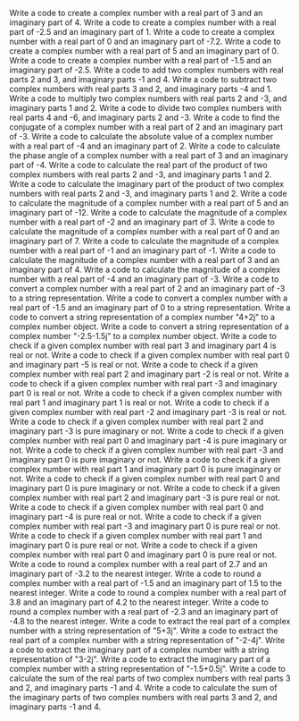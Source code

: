 Write a code to create a complex number with a real part of 3 and an imaginary part of 4.
Write a code to create a complex number with a real part of -2.5 and an imaginary part of 1.
Write a code to create a complex number with a real part of 0 and an imaginary part of -7.2.
Write a code to create a complex number with a real part of 5 and an imaginary part of 0.
Write a code to create a complex number with a real part of -1.5 and an imaginary part of -2.5.
Write a code to add two complex numbers with real parts 2 and 3, and imaginary parts -1 and 4.
Write a code to subtract two complex numbers with real parts 3 and 2, and imaginary parts -4 and 1.
Write a code to multiply two complex numbers with real parts 2 and -3, and imaginary parts 1 and 2.
Write a code to divide two complex numbers with real parts 4 and -6, and imaginary parts 2 and -3.
Write a code to find the conjugate of a complex number with a real part of 2 and an imaginary part of -3.
Write a code to calculate the absolute value of a complex number with a real part of -4 and an imaginary part of 2.
Write a code to calculate the phase angle of a complex number with a real part of 3 and an imaginary part of -4.
Write a code to calculate the real part of the product of two complex numbers with real parts 2 and -3, and imaginary parts 1 and 2.
Write a code to calculate the imaginary part of the product of two complex numbers with real parts 2 and -3, and imaginary parts 1 and 2.
Write a code to calculate the magnitude of a complex number with a real part of 5 and an imaginary part of -12.
Write a code to calculate the magnitude of a complex number with a real part of -2 and an imaginary part of 3.
Write a code to calculate the magnitude of a complex number with a real part of 0 and an imaginary part of 7.
Write a code to calculate the magnitude of a complex number with a real part of -1 and an imaginary part of -1.
Write a code to calculate the magnitude of a complex number with a real part of 3 and an imaginary part of 4.
Write a code to calculate the magnitude of a complex number with a real part of -4 and an imaginary part of -3.
Write a code to convert a complex number with a real part of 2 and an imaginary part of -3 to a string representation.
Write a code to convert a complex number with a real part of -1.5 and an imaginary part of 0 to a string representation.
Write a code to convert a string representation of a complex number "4+2j" to a complex number object.
Write a code to convert a string representation of a complex number "-2.5-1.5j" to a complex number object.
Write a code to check if a given complex number with real part 3 and imaginary part 4 is real or not.
Write a code to check if a given complex number with real part 0 and imaginary part -5 is real or not.
Write a code to check if a given complex number with real part 2 and imaginary part -2 is real or not.
Write a code to check if a given complex number with real part -3 and imaginary part 0 is real or not.
Write a code to check if a given complex number with real part 1 and imaginary part 1 is real or not.
Write a code to check if a given complex number with real part -2 and imaginary part -3 is real or not.
Write a code to check if a given complex number with real part 2 and imaginary part -3 is pure imaginary or not.
Write a code to check if a given complex number with real part 0 and imaginary part -4 is pure imaginary or not.
Write a code to check if a given complex number with real part -3 and imaginary part 0 is pure imaginary or not.
Write a code to check if a given complex number with real part 1 and imaginary part 0 is pure imaginary or not.
Write a code to check if a given complex number with real part 0 and imaginary part 0 is pure imaginary or not.
Write a code to check if a given complex number with real part 2 and imaginary part -3 is pure real or not.
Write a code to check if a given complex number with real part 0 and imaginary part -4 is pure real or not.
Write a code to check if a given complex number with real part -3 and imaginary part 0 is pure real or not.
Write a code to check if a given complex number with real part 1 and imaginary part 0 is pure real or not.
Write a code to check if a given complex number with real part 0 and imaginary part 0 is pure real or not.
Write a code to round a complex number with a real part of 2.7 and an imaginary part of -3.2 to the nearest integer.
Write a code to round a complex number with a real part of -1.5 and an imaginary part of 1.5 to the nearest integer.
Write a code to round a complex number with a real part of 3.8 and an imaginary part of 4.2 to the nearest integer.
Write a code to round a complex number with a real part of -2.3 and an imaginary part of -4.8 to the nearest integer.
Write a code to extract the real part of a complex number with a string representation of "5+3j".
Write a code to extract the real part of a complex number with a string representation of "-2-4j".
Write a code to extract the imaginary part of a complex number with a string representation of "3-2j".
Write a code to extract the imaginary part of a complex number with a string representation of "-1.5+0.5j".
Write a code to calculate the sum of the real parts of two complex numbers with real parts 3 and 2, and imaginary parts -1 and 4.
Write a code to calculate the sum of the imaginary parts of two complex numbers with real parts 3 and 2, and imaginary parts -1 and 4.